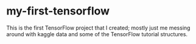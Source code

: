 # my-first-tensorflow
This is the first TensorFlow project that I created; mostly just me messing around with kaggle data and some of the TensorFlow tutorial structures.
